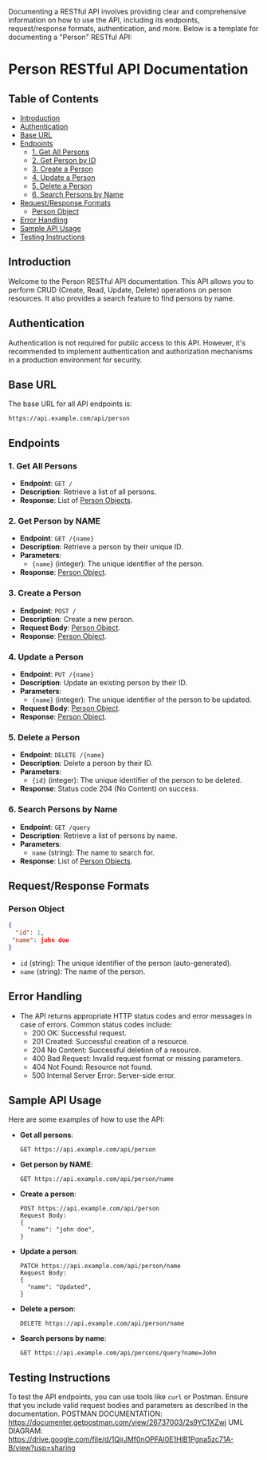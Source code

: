 Documenting a RESTful API involves providing clear and comprehensive information on how to use the API, including its endpoints, request/response formats, authentication, and more. Below is a template for documenting a "Person" RESTful API:

# Person RESTful API Documentation

## Table of Contents

- [Introduction](#introduction)
- [Authentication](#authentication)
- [Base URL](#base-url)
- [Endpoints](#endpoints)
  - [1. Get All Persons](#1-get-all-persons)
  - [2. Get Person by ID](#2-get-person-by-id)
  - [3. Create a Person](#3-create-a-person)
  - [4. Update a Person](#4-update-a-person)
  - [5. Delete a Person](#5-delete-a-person)
  - [6. Search Persons by Name](#6-search-persons-by-name)
- [Request/Response Formats](#requestresponse-formats)
  - [Person Object](#person-object)
- [Error Handling](#error-handling)
- [Sample API Usage](#sample-api-usage)
- [Testing Instructions](#testing-instructions)

## Introduction

Welcome to the Person RESTful API documentation. This API allows you to perform CRUD (Create, Read, Update, Delete) operations on person resources. It also provides a search feature to find persons by name.

## Authentication

Authentication is not required for public access to this API. However, it's recommended to implement authentication and authorization mechanisms in a production environment for security.

## Base URL

The base URL for all API endpoints is:

```
https://api.example.com/api/person
```

## Endpoints

### 1. Get All Persons

- **Endpoint**: `GET /`
- **Description**: Retrieve a list of all persons.
- **Response**: List of [Person Objects](#person-object).

### 2. Get Person by NAME

- **Endpoint**: `GET /{name}`
- **Description**: Retrieve a person by their unique ID.
- **Parameters**:
  - `{name}` (integer): The unique identifier of the person.
- **Response**: [Person Object](#person-object).

### 3. Create a Person

- **Endpoint**: `POST /`
- **Description**: Create a new person.
- **Request Body**: [Person Object](#person-object).
- **Response**: [Person Object](#person-object).

### 4. Update a Person

- **Endpoint**: `PUT /{name}`
- **Description**: Update an existing person by their ID.
- **Parameters**:
  - `{name}` (integer): The unique identifier of the person to be updated.
- **Request Body**: [Person Object](#person-object).
- **Response**: [Person Object](#person-object).

### 5. Delete a Person

- **Endpoint**: `DELETE /{name}`
- **Description**: Delete a person by their ID.
- **Parameters**:
  - `{id}` (integer): The unique identifier of the person to be deleted.
- **Response**: Status code 204 (No Content) on success.

### 6. Search Persons by Name

- **Endpoint**: `GET /query`
- **Description**: Retrieve a list of persons by name.
- **Parameters**:
  - `name` (string): The name to search for.
- **Response**: List of [Person Objects](#person-object).

## Request/Response Formats

### Person Object

```json
{
  "id": 1,
 "name": john doe
}
```

- `id` (string): The unique identifier of the person (auto-generated).
- `name` (string): The name of the person.

## Error Handling

- The API returns appropriate HTTP status codes and error messages in case of errors. Common status codes include:
  - 200 OK: Successful request.
  - 201 Created: Successful creation of a resource.
  - 204 No Content: Successful deletion of a resource.
  - 400 Bad Request: Invalid request format or missing parameters.
  - 404 Not Found: Resource not found.
  - 500 Internal Server Error: Server-side error.

## Sample API Usage

Here are some examples of how to use the API:

- **Get all persons**:
  ```
  GET https://api.example.com/api/person
  ```

- **Get person by NAME**:
  ```
  GET https://api.example.com/api/person/name
  ```

- **Create a person**:
  ```
  POST https://api.example.com/api/person
  Request Body:
  {
    "name": "john doe",
  }
  ```

- **Update a person**:
  ```
  PATCH https://api.example.com/api/person/name
  Request Body:
  {
    "name": "Updated",
  }
  ```

- **Delete a person**:
  ```
  DELETE https://api.example.com/api/person/name
  ```

- **Search persons by name**:
  ```
  GET https://api.example.com/api/persons/query?name=John
  ```

## Testing Instructions

To test the API endpoints, you can use tools like `curl` or Postman. Ensure that you include valid request bodies and parameters as described in the documentation.
POSTMAN DOCUMENTATION: https://documenter.getpostman.com/view/26737003/2s9YC1XZwj
UML DIAGRAM: https://drive.google.com/file/d/1QjrJMf0nOPFAI0E1HlB1Pgna5zc71A-B/view?usp=sharing
